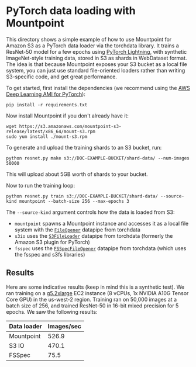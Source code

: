 # PyTorch data loading with Mountpoint

This directory shows a simple example of how to use Mountpoint for Amazon S3 as a PyTorch data loader via the torchdata library.
It trains a ResNet-50 model for a few epochs using [PyTorch Lightning](https://www.pytorchlightning.ai/index.html), with synthetic ImageNet-style training data, stored in S3 as shards in WebDataset format.
The idea is that because Mountpoint exposes your S3 bucket as a local file system, you can just use standard file-oriented loaders rather than writing S3-specific code, and get great performance.

To get started, first install the dependencies (we recommend using the [AWS Deep Learning AMI for PyTorch](https://aws.amazon.com/machine-learning/amis/)):

    pip install -r requirements.txt

Now install Mountpoint if you don't already have it:

    wget https://s3.amazonaws.com/mountpoint-s3-release/latest/x86_64/mount-s3.rpm
    sudo yum install ./mount-s3.rpm

To generate and upload the training shards to an S3 bucket, run:

    python resnet.py make s3://DOC-EXAMPLE-BUCKET/shard-data/ --num-images 50000

This will upload about 5GB worth of shards to your bucket.

Now to run the training loop:

    python resnet.py train s3://DOC-EXAMPLE-BUCKET/shard-data/ --source-kind mountpoint --batch-size 256 --max-epochs 3

The `--source-kind` argument controls how the data is loaded from S3:
* `mountpoint` spawns a Mountpoint instance and accesses it as a local file system with the [`FileOpener`](https://pytorch.org/data/beta/generated/torchdata.datapipes.iter.FileOpener.html#torchdata.datapipes.iter.FileOpener) datapipe from torchdata
* `s3io` uses the [`S3FileLoader`](https://pytorch.org/data/beta/generated/torchdata.datapipes.iter.S3FileLoader.html#torchdata.datapipes.iter.S3FileLoader) datapipe from torchdata (formerly the Amazon S3 plugin for PyTorch)
* `fsspec` uses the [`FSSpecFileOpener`](https://pytorch.org/data/beta/generated/torchdata.datapipes.iter.FSSpecFileOpener.html#torchdata.datapipes.iter.FSSpecFileOpener) datapipe from torchdata (which uses the fsspec and s3fs libraries)

## Results

Here are some indicative results (keep in mind this is a synthetic test).
We ran training on a [g5.2xlarge](https://aws.amazon.com/ec2/instance-types/g5/) EC2 instance (8 vCPUs, 1x NVIDIA A10G Tensor Core GPU) in the us-west-2 region.
Training ran on 50,000 images at a batch size of 256, and trained ResNet-50 in 16-bit mixed precision for 5 epochs.
We saw the following results:

| Data loader | Images/sec |
| ----------- | ---------- |
| Mountpoint  | 526.9      |
| S3 IO       | 470.1      |
| FSSpec      |  75.5      |
